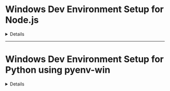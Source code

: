 # Windows Dev Environment Setup for Node.js

<details>

## Purpose
Set up your Node.js development environment on a new Windows machine using `nvm-windows`

---

## Requirements
- Windows 10 or 11
- Internet connection
- [nvm-windows](https://github.com/coreybutler/nvm-windows/releases)
- Visual Studio Code (recommended)

---
## Setup Steps

### 1. Install nvm-windows
- Download the latest `nvm-setup.exe` from the [releases page](https://github.com/coreybutler/nvm-windows/releases)
- Run the installer
- After installation, open Command Prompt or PowerShell and verify:

```bash
nvm version
```
- Once nvm is installed, you can install any Node.js version using:
```bash
nvm install X.Y.Z
```
Replace X.Y.Z with your required version.

- After installation, verify Node.js installation:

```bash
node -v
```
</details>

---


# Windows Dev Environment Setup for Python using pyenv-win
<details>

## Purpose
- Installing the latest stable Python version on Windows using pyenv-win for better version control
- Creating a virtual environment
---

## Requirements
- Windows 8 or 10 or 11
- Internet connection
- Visual Studio Code (recommended)

---

## Setup Steps

### 1. Install [pyenv-win](https://github.com/pyenv-win/pyenv-win)

- Install pyenv-win in PowerShell
```bash
Invoke-WebRequest -UseBasicParsing -Uri "https://raw.githubusercontent.com/pyenv-win/pyenv-win/master/pyenv-win/install-pyenv-win.ps1" -OutFile "./install-pyenv-win.ps1"; &"./install-pyenv-win.ps1"
```
- After installing, reopen PowerShell and run `pyenv --version` to check if installation was successful.
- Run `pyenv install -l` to check a list of Python versions supported by pyenv-win
- Run `pyenv install <version>` to install the required version as example: `pyenv install 3.12.10`
- Run `pyenv global <version>` to set a Python version as the global version
- Run `python --version` to check active python version
- Run `pyenv local <version>` to set a Python version inside your project folder.
- Run `python --version` to check active python version in project folder



### 1. Creating virtual environment

- To create a virtual environment named "test", go to Windows PowerShell and enter

```bash
python -m venv test
```
-  To activate the environment
```bash
test\Scripts\activate
```


</details>

